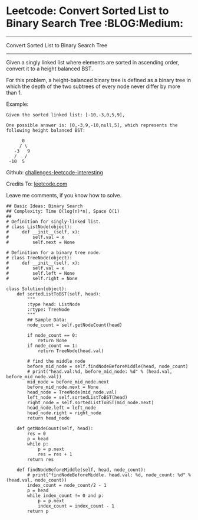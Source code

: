 # Leetcode: Convert Sorted List to Binary Search Tree     :BLOG:Medium:


---

Convert Sorted List to Binary Search Tree  

---

Given a singly linked list where elements are sorted in ascending order, convert it to a height balanced BST.  

For this problem, a height-balanced binary tree is defined as a binary tree in which the depth of the two subtrees of every node never differ by more than 1.  

Example:  

    Given the sorted linked list: [-10,-3,0,5,9],
    
    One possible answer is: [0,-3,9,-10,null,5], which represents the following height balanced BST:
    
          0
         / \
       -3   9
       /   /
     -10  5

Github: [challenges-leetcode-interesting](https://github.com/DennyZhang/challenges-leetcode-interesting/tree/master/convert-sorted-list-to-binary-search-tree)  

Credits To: [leetcode.com](https://leetcode.com/problems/convert-sorted-list-to-binary-search-tree/description/)  

Leave me comments, if you know how to solve.  

    ## Basic Ideas: Binary Search
    ## Complexity: Time O(log(n)*n), Space O(1)
    ##
    # Definition for singly-linked list.
    # class ListNode(object):
    #     def __init__(self, x):
    #         self.val = x
    #         self.next = None
    
    # Definition for a binary tree node.
    # class TreeNode(object):
    #     def __init__(self, x):
    #         self.val = x
    #         self.left = None
    #         self.right = None
    
    class Solution(object):
        def sortedListToBST(self, head):
            """
            :type head: ListNode
            :rtype: TreeNode
            """
            ## Sample Data:
            node_count = self.getNodeCount(head)
    
            if node_count == 0:
                return None
            if node_count == 1:
                return TreeNode(head.val)
    
            # find the middle node
            before_mid_node = self.findNodeBeforeMiddle(head, node_count)
            # print("head.val:%d, before_mid_node: %d" % (head.val, before_mid_node.val))
            mid_node = before_mid_node.next
            before_mid_node.next = None
            head_node = TreeNode(mid_node.val)
            left_node = self.sortedListToBST(head)
            right_node = self.sortedListToBST(mid_node.next)
            head_node.left = left_node
            head_node.right = right_node
            return head_node
    
        def getNodeCount(self, head):
            res = 0
            p = head
            while p:
                p = p.next
                res = res + 1
            return res
    
        def findNodeBeforeMiddle(self, head, node_count):
            # print("findNodeBeforeMiddle. head.val: %d, node_count: %d" % (head.val, node_count))
            index_count = node_count/2 - 1
            p = head
            while index_count != 0 and p:
                p = p.next
                index_count = index_count - 1
            return p